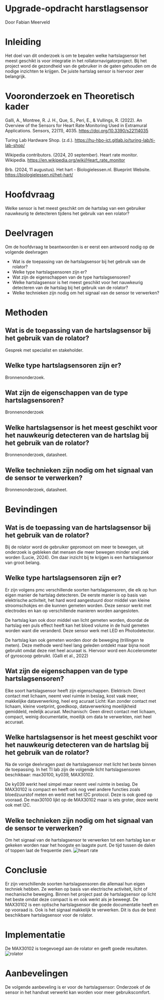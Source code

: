 # Upgrade-opdracht harstlagsensor
Door Fabian Meerveld

# Inleiding
Het doel van dit onderzoek is om te bepalen welke hartslagsensor het meest geschikt is voor integratie in het rollatornavigatorproject. Bij het project word de gezondheid van de gebruiker in de gaten gehouden om de nodige inzichten te krijgen. De juiste hartslag sensor is hiervoor zeer belangrijk.

# Vooronderzoek en Theoretisch kader
Galli, A., Montree, R. J. H., Que, S., Peri, E., & Vullings, R. (2022). An Overview of the Sensors for Heart Rate Monitoring Used in Extramural Applications. Sensors, 22(11), 4035. https://doi.org/10.3390/s22114035

Turing Lab Hardware Shop. (z.d.). https://hu-hbo-ict.gitlab.io/turing-lab/ti-lab-shop/

Wikipedia contributors. (2024, 20 september). Heart rate monitor. Wikipedia. https://en.wikipedia.org/wiki/Heart_rate_monitor

Brb. (2024, 11 augustus). Het hart - Biologielessen.nl. Blueprint Website. https://biologielessen.nl/het-hart/

# Hoofdvraag
Welke sensor is het meest geschikt om de hartslag van een gebruiker nauwkeurig te detecteren tijdens het gebruik van een rolator?

# Deelvragen
Om de hoofdvraag te beantwoorden is er eerst een antwoord nodig op de volgende deelvragen
- Wat is de toepassing van de hartslagsensor bij het gebruik van de rolator?
- Welke type hartslagsensoren zijn er?
- Wat zijn de eigenschappen van de type hartslagsensoren?
- Welke hartslagsensor is het meest geschikt voor het nauwkeurig detecteren van de hartslag bij het gebruik van de rolator?
- Welke technieken zijn nodig om het signaal van de sensor te verwerken?


# Methoden 
## Wat is de toepassing van de hartslagsensor bij het gebruik van de rolator?
Gesprek met specialist en stakeholder.

## Welke type hartslagsensoren zijn er?
Bronnenonderzoek.

## Wat zijn de eigenschappen van de type hartslagsensoren?
Bronnenonderzoek

## Welke hartslagsensor is het meest geschikt voor het nauwkeurig detecteren van de hartslag bij het gebruik van de rolator?
Bronnenonderzoek, datasheet.

## Welke technieken zijn nodig om het signaal van de sensor te verwerken?
Bronnenonderzoek, datasheet.

# Bevindingen
## Wat is de toepassing van de hartslagsensor bij het gebruik van de rolator?
Bij de rolator word de gebruiker gepromoot om meer te bewegen, uit onderzoek is gebleken dat mensen die meer bewegen minder snel ziek worden (Lucie, 2024). Om daar inzicht bij te krijgen is een hartslagsensor van groot belang.

## Welke type hartslagsensoren zijn er?
Er zijn volgens pmc verschillende soorten hartslagsensoren, die elk op hun eigen manier de hartslag detecteren. De eerste manier is op basis van elektrische activiteit, het hard word aangestuurd door middel van kleine stroomschokjes en die kunnen gemeten worden. Deze sensor werkt met electrodes en kan op verschillende manieren worden aangesloten.

De hartslag kan ook door middel van licht gemeten worden, doordat de hartslag een puls effect heeft kan het bloed volume in de huid gemeten worden want die veranderd. Deze sensor werk met LED en Photodetector.

De hartslag kan ook gemeten worden door de beweging (trillingen te meten). Deze methode werd heel lang geleden ontdekt maar bijna nooit gebruikt omdat deze niet heel acuraat is. Hiervoor word een Accelerometer of gyroscoop gebruikt. 
(Galli et al., 2022)

## Wat zijn de eigenschappen van de type hartslagsensoren?
Elke soort hartslagsensor heeft zijn eigenschappen.
Elektrisch: Direct contact met lichaam, neemt veel ruimte in beslag, kost vaak meer, makkelijke dataverwerking, heel erg acuraat
Licht: Kan zonder contact met lichaam, kleine voetprint, goedkoop, dataverwerking moeilijkheid gemiddeld, redelijk acuraat.
Mechanisch: Geen direct contact met lichaam, compact, weinig documentatie, moeilijk om data te verwerkten, niet heel accuraat.

## Welke hartslagsensor is het meest geschikt voor het nauwkeurig detecteren van de hartslag bij het gebruik van de rolator?
Na de vorige deelvragen past de hartslagsensor met licht het beste binnen de toepassing. In het TI lab zijn de volgende licht hartslagsensoren beschikbaar: max30100, ky039, MAX30102.

De ky039 werkt heel simpel maar neemt veel ruimte in beslag.
De MAX30102 is compact en heeft ook nog veel andere functies zoals bloedzuurstof meten en werkt met het I2C protocol. Deze is ook goed op vooraad.
De max30100 lijkt op de MAX30102 maar is iets groter, deze werkt ook met I2C.

## Welke technieken zijn nodig om het signaal van de sensor te verwerken?
Om het signaal van de hartslagsensor te verwerken tot een hartslag kan er gekeken worden naar het hoogste en laagste punt. De tijd tussen de dalen of toppen laat de frequentie zien.
![heart rate](./image.png) 

# Conclusie
Er zijn verschillende soorten hartslagsensoren die allemaal hun eigen techniek hebben. Ze werken op basis van electrische activiteit, licht of mechanische beweging. Binnen het project past de hartslagsensor op licht het beste omdat deze compact is en ook werkt als je beweegt. De MAX30102 is een optische hartslagsensor die goede documentatie heeft en op vooraad is. Ook is het signaal makkelijk te verwerken. Dit is dus de best beschikbare hartslagsensor voor de rolator.

# Implementatie
De MAX30102 is toegevoegd aan de rolator en geeft goede resultaten. 
![rolator](./Screenshot_20250130_112952_Gallery.jpg)

# Aanbevelingen
De volgende aanbeveling is er voor de hartslagsensor: Onderzoek of de sensor in het handvat verwerkt kan worden voor meer gebruikscomfort.